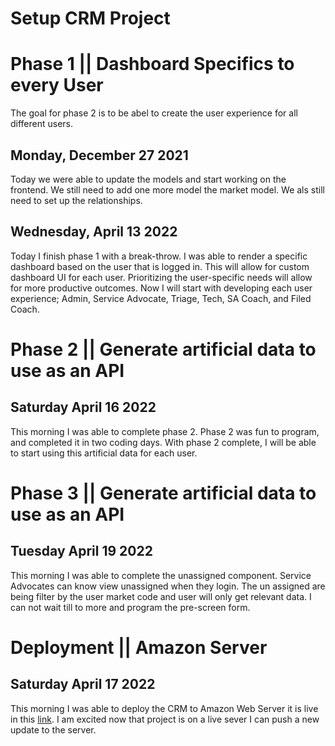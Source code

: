 # Setup CRM Project


# Phase 1 || Dashboard Specifics to every User
The goal for phase 2 is to be abel to create the user experience for all different users.

## Monday, December 27 2021
Today we were able to update the models and start working on the frontend. We still need to add one more model the market model. We als still need to set up the relationships.

## Wednesday, April 13 2022
Today I finish phase 1 with a break-throw. I was able to render a specific dashboard based on the user that is logged in. This will allow for custom dashboard UI for each user. Prioritizing the user-specific needs will allow for more productive outcomes. Now I will start with developing each user experience; Admin, Service Advocate, Triage, Tech, SA Coach, and Filed Coach.
 

# Phase 2 || Generate artificial data to use as an API

## Saturday April 16 2022
This morning I was able to complete phase 2. Phase 2 was fun to program, and completed it in two coding days. With phase 2 complete, I will be able to start using this artificial data for each user.

# Phase 3 || Generate artificial data to use as an API
## Tuesday April 19 2022
This morning I was able to complete the unassigned component. Service Advocates can know view unassigned when they login. The un assigned are being filter by the user market code and user will only get relevant data. I can not wait till to more and program the pre-screen form.


# Deployment || Amazon Server
## Saturday April 17 2022
This morning I was able to deploy the CRM to Amazon Web Server it is live in this [link](http://44.201.184.202/Dashboard). I am excited now that project is on a live sever I can push a new update to the server.